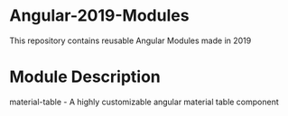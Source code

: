 # Angular-2019-Modules
This repository contains reusable Angular Modules made in 2019

# Module Description
material-table - A highly customizable angular material table component
 

